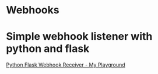 # Webhooks

# Simple webhook listener with python and flask
[Python Flask Webhook Receiver - My Playground](https://peter-nhan.github.io/posts/Webhook-Python-Curl-DNAC/)

